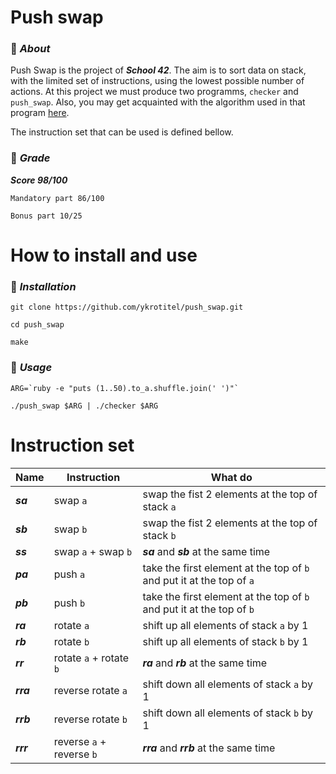 # Push swap

### :white_square_button: ***About***
Push Swap is the project of ***School 42***. The aim is to sort data on stack, with the limited set of instructions, using the lowest possible number of actions.
At this project we must produce two programms, `checker` and `push_swap`. Also, you may get acquainted with the algorithm used in that program [here](https://medium.com/@jamierobertdawson/push-swap-the-least-amount-of-moves-with-two-stacks-d1e76a71789a).

The instruction set that can be used is defined bellow.

### :white_square_button: ***Grade***


***Score 98/100***

```
Mandatory part 86/100

Bonus part 10/25
```

# How to install and use #

### :white_square_button: ***Installation***
```
git clone https://github.com/ykrotitel/push_swap.git

cd push_swap

make
```

### :white_square_button: ***Usage***
```
ARG=`ruby -e "puts (1..50).to_a.shuffle.join(' ')"`

./push_swap $ARG | ./checker $ARG
```

# Instruction set

Name	| Instruction			| What do
--------|-----------------------|----------------------------------------------
***sa***	| swap `a`				| swap the fist 2 elements at the top of stack `a`
***sb***	| swap `b`				| swap the fist 2 elements at the top of stack `b`
***ss***	| swap `a` + swap `b`		| ***sa*** and ***sb*** at the same time
***pa***	| push `a`				| take the first element at the top of `b` and put it at the top of `a`
***pb***	| push `b`				| take the first element at the top of `b` and put it at the top of `b`
***ra***	| rotate `a`				|  shift up all elements of stack `a` by 1
***rb***	| rotate `b`				|  shift up all elements of stack `b` by 1
***rr***	| rotate `a` + rotate `b`	| ***ra*** and ***rb*** at the same time
***rra***	| reverse rotate `a`		| shift down all elements of stack `a` by 1
***rrb***	| reverse rotate `b`		| shift down all elements of stack `b` by 1
***rrr***	| reverse `a` + reverse `b`	| ***rra*** and ***rrb*** at the same time
